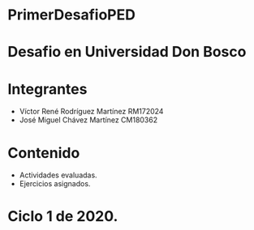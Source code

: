 # PrimerDesafioPED

# Desafio en Universidad Don Bosco

# Integrantes
- Víctor René Rodríguez Martínez		RM172024
- José Miguel Chávez Martínez 		CM180362

# Contenido
- Actividades evaluadas.
- Ejercicios asignados.



# Ciclo 1 de 2020.
